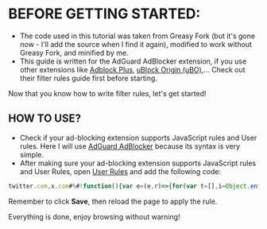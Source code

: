 # BEFORE GETTING STARTED:
- The code used in this tutorial was taken from Greasy Fork (but it's gone now - I'll add the source when I find it again), modified to work without Greasy Fork, and minified by me.
- This guide is written for the AdGuard AdBlocker extension, if you use other extensions like [Adblock Plus](https://help.adblockplus.org/hc/en-us/articles/360062733293-How-to-write-filters), [uBlock Origin (uBO)](https://github.com/gorhill/uBlock/wiki/Static-filter-syntax),... Check out their filter rules guide first before starting.

Now that you know how to write filter rules, let's get started!

## HOW TO USE?

- Check if your ad-blocking extension supports JavaScript rules and User rules. Here I will use [AdGuard AdBlocker](https://adguard.com/kb/general/ad-filtering/create-own-filters/#javascript-rules) because its syntax is very simple.
- After making sure your ad-blocking extension supports JavaScript rules and User Rules, open [User Rules](https://adguard.com/kb/adguard-browser-extension/features/filters/#user-rules) and add the following code:

```javascript
twitter.com,x.com#%#!function(){var e=(e,r)=>{for(var t=[],i=Object.entries(e);0!=i.length;){var[s,a]=i.pop();r.includes(s)&&t.push(a),a&&"object"==typeof a&&i.push(...Object.entries(a))}return t},r=JSON.parse;Object.defineProperty(JSON,"parse",{value:t=>{var i;try{(i=r(t))&&((r=>{e(r,["media"]).forEach((e=>{if(Array.isArray(e))for(var r=e.length;--r>=0;){var t=e[r];"object"==typeof t&&(delete t.sensitive_media_warning,t.ext_sensitive_media_warning=null)}})),e(r,["legacy"]).forEach((e=>{e&&e.hasOwnProperty("possibly_sensitive")&&"boolean"==typeof e.possibly_sensitive&&(e.possibly_sensitive=!1)}))})(i),(r=>{var t=/^(promoted-tweet|pinned-tweets|who-to-subscribe)/;e(r,["entries"]).forEach((e=>{if(Array.isArray(e))for(var r=e.length;--r>=0;)t.test(e[r].entryId)&&e.splice(r,1)}))})(i),(r=>{var t=/promoted_?metadata/gi;e(r,["items"]).forEach((r=>{if(Array.isArray(r))for(var i=r.length;--i>=0;)e(r[i],["item"]).forEach((s=>{e(s,["itemContent"]).forEach((e=>{e&&Object.keys(e).some((e=>t.test(e)))&&r.splice(i,1)}))}))}))})(i))}catch(e){console.error(e)}return i},writable:!1})}();
```

Remember to click **Save**, then reload the page to apply the rule.

Everything is done, enjoy browsing without warning!
